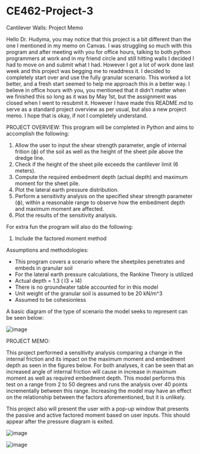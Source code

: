 # CE462-Project-3
Cantilever Walls: Project Memo

Hello Dr. Hudyma, you may notice that this project is a bit different than the one I mentioned in my memo on Canvas. I was struggling so much with this program and after meeting with you for office hours, talking to both python programmers at work and in my friend circle and still hitting walls I decided I had to move on and submit what I had. However I got a lot of work done last week and this project was begging me to readdress it. I decided to completely start over and use the fully granular scenario. This worked a lot better, and a fresh start seemed to help me approach this in a better way. I believe in office hours with you, you mentioned that it didn't matter when we finished this so long as it was by May 1st, but the assignment was closed when I went to resubmit it. However I have made this README.md to serve as a standard project overview as per usual, but also a new project memo. I hope that is okay, if not I completely understand.

PROJECT OVERVIEW:
This program will be completed in Python and aims to accomplish the following:

1. Allow the user to input the shear strength parameter, angle of internal frition (ϕ) of the soil as well as the height of the sheet pile above the dredge line. 
3. Check if the height of the sheet pile exceeds the cantilever limit (6 meters).
4. Compute the required embedment depth (actual depth) and maximum moment for the sheet pile.
5. Plot the lateral earth pressure distribution.
6. Perform a sensitivity analysis on the specified shear strength parameter (ϕ),  within a reasonable range to observe how the embedment depth and maximum moment are affected.
7. Plot the results of the sensitivity analysis.
   
For extra fun the program will also do the following:

1. Include the factored moment method
   
Assumptions and methodologies:
- This program covers a scenario where the sheetpiles penetrates and embeds in granular soil
- For the lateral earth pressure calculations, the Rankine Theory is utilized
- Actual depth = 1.3 ( l3 + l4)
- There is no groundwater table accounted for in this model
- Unit weight of the granular soil is assumed to be 20 kN/m^3
- Assumed to be cohesionless

A basic diagram of the type of scenario the model seeks to represent can be seen below:

![image](https://github.com/JessikaSolleder/CE462-Project-3/assets/156147848/656dec7f-3a4b-49b4-a17e-94ee2573b339)

PROJECT MEMO:

This project performed a sensitivity analysis comparing a change in the internal friction and its impact on the maximum moment and embedment depth as seen in the figures below. For both analyses, it can be seen that an increased angle of internal friction will cause in increase in maximum moment as well as required embedment depth. This model performs this test on a range from 2 to 50 degrees and runs the analysis over 40 points incrementally between this range. Increasing the model may have an effect on the relationship between the factors aforementioned, but it is unlikely. 

This project also will present the user with a pop-up window that presents the passive and active factored moment based on user inputs. This should appear after the pressure diagram is exited.

![image](https://github.com/JessikaSolleder/CE462-Project-3/assets/156147848/096737d4-a519-4d22-8c5c-a204535ec70f)

![image](https://github.com/JessikaSolleder/CE462-Project-3/assets/156147848/67e987c8-3ee8-470d-8872-f29d85da3cd2)






